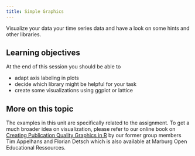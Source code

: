 ```yaml
---
title: Simple Graphics
---
```


Visualize your data  your time series data and have a look on some hints and other libraries.

<!--more-->

## Learning objectives
At the end of this session you should be able to
* adapt axis labeling in plots
* decide which library might be helpful for your task
* create some visualizations using ggplot or lattice


## More on this topic
The examples in this unit are specifically related to the assignment. To get a much broader idea on visualization, please refer to our online book on [Creating Publication Quality Graphics in R](https://oer.uni-marburg.de/data/mriliasmooc/lm_data/lm_1901/index.html) by our former group members Tim Appelhans and Florian Detsch which is also available at Marburg Open Educational Ressources.
